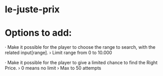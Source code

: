 # le-juste-prix


# Options to add: 
· Make it possible for the player to choose the range to search, with the related input[range].
  › Limit range from 0 to 10.000

· Make it possible for the player to give a limited chance to find the Right Price.
  › 0 means no limit
  › Max to 50 attempts
